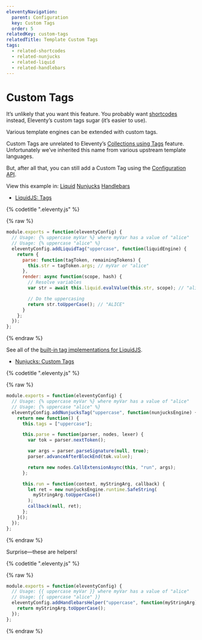 ```yaml
---
eleventyNavigation:
  parent: Configuration
  key: Custom Tags
  order: 5
relatedKey: custom-tags
relatedTitle: Template Custom Tags
tags:
  - related-shortcodes
  - related-nunjucks
  - related-liquid
  - related-handlebars
---
```

# Custom Tags

<div class="elv-callout elv-callout-info">It’s unlikely that you want this feature. You probably want <a href="/docs/shortcodes/">shortcodes</a> instead, Eleventy’s custom tags sugar (it’s easier to use).</div>

Various template engines can be extended with custom tags.

Custom Tags are unrelated to Eleventy’s [Collections using Tags](/docs/collections/) feature. Unfortunately we’ve inherited this name from various upstream template languages.

But, after all that, you can still add a Custom Tag using the [Configuration API](/docs/config/#using-the-configuration-api).

<is-land on:visible>
<seven-minute-tabs>
  <div role="tablist" aria-label="Template Language Chooser">
    View this example in:
    <a href="#customtag-liquid" role="tab">Liquid</a>
    <a href="#customtag-njk" role="tab">Nunjucks</a>
    <a href="#customtag-hbs" role="tab">Handlebars</a>
  </div>
  <div id="customtag-liquid" role="tabpanel">


* [LiquidJS: Tags](https://liquidjs.com/tutorials/register-filters-tags.html)

{% codetitle ".eleventy.js" %}

{% raw %}
```js
module.exports = function(eleventyConfig) {
  // Usage: {% uppercase myVar %} where myVar has a value of "alice"
  // Usage: {% uppercase "alice" %}
  eleventyConfig.addLiquidTag("uppercase", function(liquidEngine) {
    return {
      parse: function(tagToken, remainingTokens) {
        this.str = tagToken.args; // myVar or "alice"
      },
      render: async function(scope, hash) {
        // Resolve variables
        var str = await this.liquid.evalValue(this.str, scope); // "alice"

        // Do the uppercasing
        return str.toUpperCase(); // "ALICE"
      }
    };
  });
};
```
{% endraw %}

See all of the [built-in tag implementations for LiquidJS](https://liquidjs.com/tags/overview.html).

  </div>
  <div id="customtag-njk" role="tabpanel">

* [Nunjucks: Custom Tags](https://mozilla.github.io/nunjucks/api.html#custom-tags)


{% codetitle ".eleventy.js" %}

{% raw %}
```js
module.exports = function(eleventyConfig) {
  // Usage: {% uppercase myVar %} where myVar has a value of "alice"
  // Usage: {% uppercase "alice" %}
  eleventyConfig.addNunjucksTag("uppercase", function(nunjucksEngine) {
    return new function() {
      this.tags = ["uppercase"];

      this.parse = function(parser, nodes, lexer) {
        var tok = parser.nextToken();

        var args = parser.parseSignature(null, true);
        parser.advanceAfterBlockEnd(tok.value);

        return new nodes.CallExtensionAsync(this, "run", args);
      };

      this.run = function(context, myStringArg, callback) {
        let ret = new nunjucksEngine.runtime.SafeString(
          myStringArg.toUpperCase()
        );
        callback(null, ret);
      };
    }();
  });
};
```
{% endraw %}

  </div>
  <div id="customtag-hbs" role="tabpanel">

Surprise—these are helpers!

{% codetitle ".eleventy.js" %}

{% raw %}
```js
module.exports = function(eleventyConfig) {
  // Usage: {{ uppercase myVar }} where myVar has a value of "alice"
  // Usage: {{ uppercase "alice" }}
  eleventyConfig.addHandlebarsHelper("uppercase", function(myStringArg) {
    return myStringArg.toUpperCase();
  });
};
```
{% endraw %}

  </div>
</seven-minute-tabs>
</is-land>